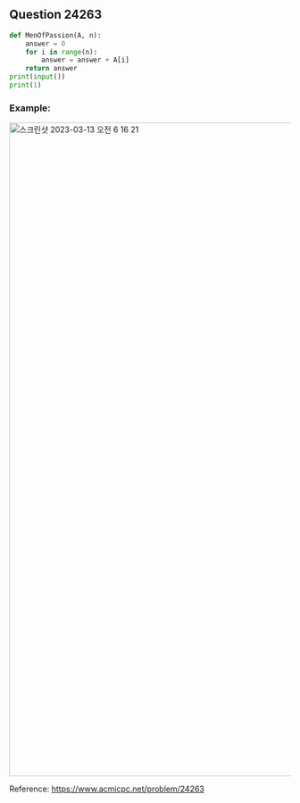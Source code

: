 ## Question 24263


```python 3
def MenOfPassion(A, n):
    answer = 0
    for i in range(n):
        answer = answer + A[i]
    return answer
print(input())
print(1)

```


### Example:
<img width="1171" alt="스크린샷 2023-03-13 오전 6 16 21" src="https://user-images.githubusercontent.com/107760647/224574211-d938e7af-dd56-49e5-a9ab-897b2ef8b496.png">


Reference:
https://www.acmicpc.net/problem/24263
